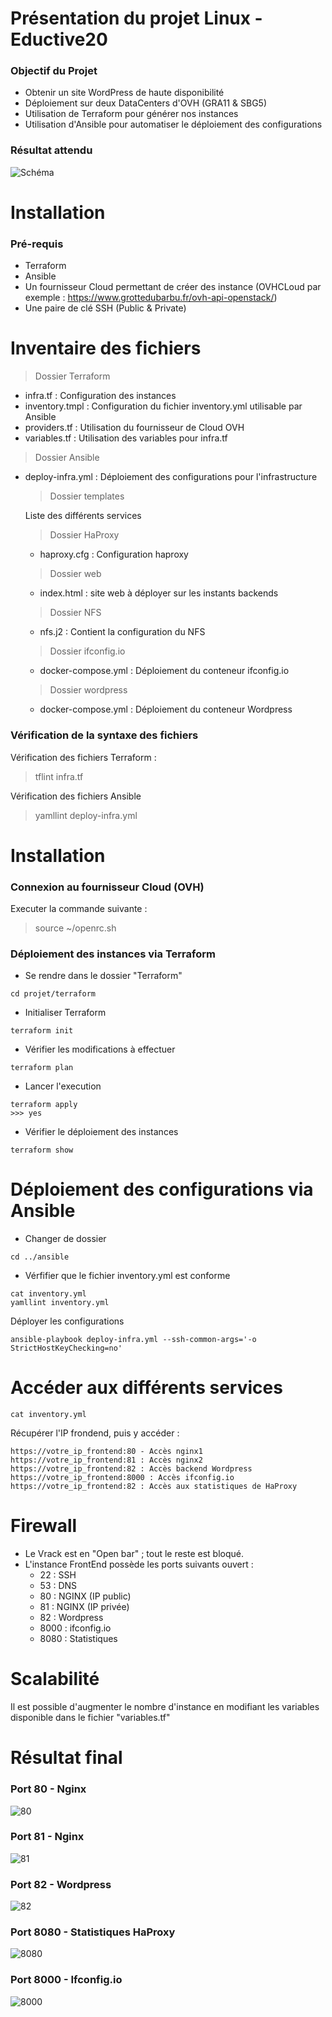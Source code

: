 # Présentation du projet Linux - Eductive20

### Objectif du Projet

- Obtenir un site WordPress de haute disponibilité
- Déploiement sur deux DataCenters d'OVH (GRA11 & SBG5)
- Utilisation de Terraform pour générer nos instances
- Utilisation d'Ansible pour automatiser le déploiement des configurations

### Résultat attendu

<img src="./images/Schéma.PNG" alt="Schéma" title="Schéma">

# Installation

### Pré-requis

- Terraform
- Ansible
- Un fournisseur Cloud permettant de créer des instance (OVHCLoud par exemple : https://www.grottedubarbu.fr/ovh-api-openstack/)
- Une paire de clé SSH (Public & Private)

# Inventaire des fichiers

> Dossier Terraform

- infra.tf : Configuration des instances
- inventory.tmpl : Configuration du fichier inventory.yml utilisable par Ansible
- providers.tf : Utilisation du fournisseur de Cloud OVH
- variables.tf : Utilisation des variables pour infra.tf

> Dossier Ansible
- deploy-infra.yml : Déploiement des configurations pour l'infrastructure

  > Dossier templates

    Liste des différents services
 
    > Dossier HaProxy
    - haproxy.cfg : Configuration haproxy
    > Dossier web
    - index.html : site web à déployer sur les instants backends
	> Dossier NFS
	- nfs.j2 : Contient la configuration du NFS
    > Dossier ifconfig.io
    - docker-compose.yml : Déploiement du conteneur ifconfig.io
    > Dossier wordpress
    - docker-compose.yml : Déploiement du conteneur Wordpress

### Vérification de la syntaxe des fichiers

Vérification des fichiers Terraform :

> tflint infra.tf

Vérification des fichiers Ansible

> yamllint deploy-infra.yml

# Installation

### Connexion au fournisseur Cloud (OVH)

Executer la commande suivante :

> source ~/openrc.sh

### Déploiement des instances via Terraform

- Se rendre dans le dossier "Terraform"
```
cd projet/terraform
```

- Initialiser Terraform
```
terraform init
```

- Vérifier les modifications à effectuer
```
terraform plan
```
- Lancer l'execution
```
terraform apply
>>> yes
```
- Vérifier le déploiement des instances
```
terraform show
```

# Déploiement des configurations via Ansible

- Changer de dossier
```
cd ../ansible
```

- Vérfifier que le fichier inventory.yml est conforme
```
cat inventory.yml
yamllint inventory.yml
```

Déployer les configurations
```
ansible-playbook deploy-infra.yml --ssh-common-args='-o StrictHostKeyChecking=no'
```

# Accéder aux différents services
```
cat inventory.yml
```
Récupérer l'IP frondend, puis y accéder :
```
https://votre_ip_frontend:80 - Accès nginx1
https://votre_ip_frontend:81 : Accès nginx2
https://votre_ip_frontend:82 : Accès backend Wordpress
https://votre_ip_frontend:8000 : Accès ifconfig.io
https://votre_ip_frontend:82 : Accès aux statistiques de HaProxy
```

# Firewall

- Le Vrack est en "Open bar" ; tout le reste est bloqué.
- L'instance FrontEnd possède les ports suivants ouvert :
  - 22 : SSH
  - 53 : DNS
  - 80 : NGINX (IP public)
  - 81 : NGINX (IP privée)
  - 82 : Wordpress
  - 8000 : ifconfig.io
  - 8080 : Statistiques

# Scalabilité

Il est possible d'augmenter le nombre d'instance en modifiant les variables disponible dans le fichier "variables.tf"

# Résultat final

### Port 80 - Nginx

<img src="./images/80.png" alt="80" title="80">

### Port 81 - Nginx

<img src="./images/81.png" alt="81" title="81">

### Port 82 - Wordpress

<img src="./images/82.png" alt="82" title="82">

### Port 8080 - Statistiques HaProxy

<img src="./images/8080.png" alt="8080" title="8080">

### Port 8000 - Ifconfig.io

<img src="./images/8000.png" alt="8000" title="8000">
